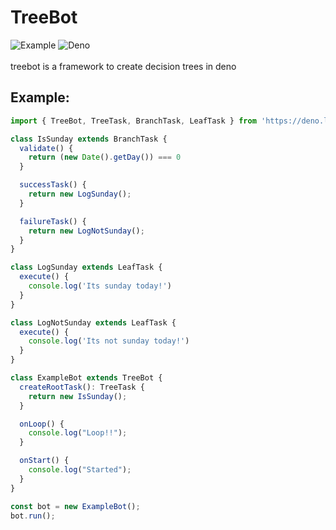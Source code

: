 # TreeBot
![Example](https://github.com/TanishShinde/TreeBot/workflows/Example/badge.svg)
![Deno](https://github.com/TanishShinde/TreeBot/workflows/Deno/badge.svg)
<br><br>
treebot is a framework to create decision trees in deno

## Example:
```typescript
import { TreeBot, TreeTask, BranchTask, LeafTask } from 'https://deno.land/x/treebot/mod.ts'

class IsSunday extends BranchTask {
  validate() {
    return (new Date().getDay()) === 0
  }

  successTask() {
    return new LogSunday();
  }

  failureTask() {
    return new LogNotSunday();
  }
}

class LogSunday extends LeafTask {
  execute() {
    console.log('Its sunday today!')
  }
}

class LogNotSunday extends LeafTask {
  execute() {
    console.log('Its not sunday today!')
  }
}

class ExampleBot extends TreeBot {
  createRootTask(): TreeTask {
    return new IsSunday();
  }

  onLoop() {
    console.log("Loop!!");
  }

  onStart() {
    console.log("Started");
  }
}

const bot = new ExampleBot();
bot.run();
```

